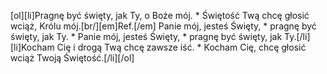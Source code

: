 [ol][li]Pragnę być święty, jak Ty, o Boże mój. * Świętość Twą chcę głosić wciąż, Królu mój.[br/][em]Ref.[/em] Panie mój, jesteś Święty, * pragnę być święty, jak Ty. * Panie mój, jesteś Święty, * pragnę być święty, jak Ty.[/li][li]Kocham Cię i drogą Twą chcę zawsze iść. * Kocham Cię, chcę głosić wciąż Twoją Świętość.[/li][/ol]